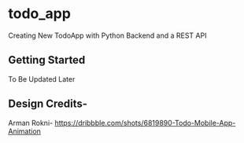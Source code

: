# todo_app

Creating New TodoApp with Python Backend and a REST API

## Getting Started
 To Be Updated Later 

 ## Design Credits-
 Arman Rokni-
 https://dribbble.com/shots/6819890-Todo-Mobile-App-Animation
